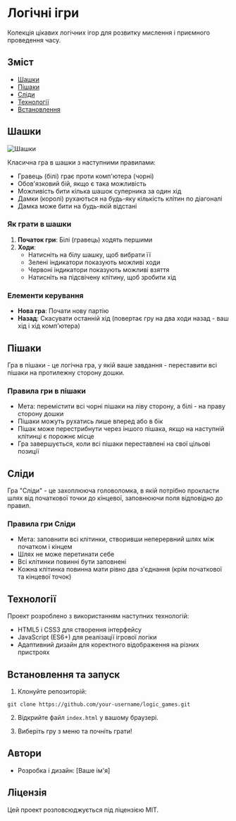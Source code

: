 # Логічні ігри

Колекція цікавих логічних ігор для розвитку мислення і приємного проведення часу.

## Зміст

- [Шашки](#шашки)
- [Пішаки](#пішаки)
- [Сліди](#сліди)
- [Технології](#технології)
- [Встановлення](#встановлення-та-запуск)

## Шашки

![Шашки](https://i.imgur.com/UxfyY8e.png)

Класична гра в шашки з наступними правилами:
- Гравець (білі) грає проти комп'ютера (чорні)
- Обов'язковий бій, якщо є така можливість
- Можливість бити кілька шашок суперника за один хід
- Дамки (королі) рухаються на будь-яку кількість клітин по діагоналі
- Дамка може бити на будь-якій відстані

### Як грати в шашки

1. **Початок гри**: Білі (гравець) ходять першими
2. **Ходи**:
   - Натисніть на білу шашку, щоб вибрати її
   - Зелені індикатори показують можливі ходи
   - Червоні індикатори показують можливі взяття
   - Натисніть на підсвічену клітину, щоб зробити хід

### Елементи керування

- **Нова гра**: Почати нову партію
- **Назад**: Скасувати останній хід (повертає гру на два ходи назад - ваш хід і хід комп'ютера)

## Пішаки

Гра в пішаки - це логічна гра, у якій ваше завдання - переставити всі пішаки на протилежну сторону дошки.

### Правила гри в пішаки

- Мета: перемістити всі чорні пішаки на ліву сторону, а білі - на праву сторону дошки
- Пішаки можуть рухатись лише вперед або в бік
- Пішак може перестрибнути через іншого пішака, якщо на наступній клітинці є порожнє місце
- Гра завершується, коли всі пішаки переставлені на свої цільові позиції

## Сліди

Гра "Сліди" - це захоплююча головоломка, в якій потрібно прокласти шлях від початкової точки до кінцевої, заповнюючи поля відповідно до правил.

### Правила гри Сліди

- Мета: заповнити всі клітинки, створивши неперервний шлях між початком і кінцем
- Шлях не може перетинати себе
- Всі клітинки повинні бути заповнені
- Кожна клітинка повинна мати рівно два з'єднання (крім початкової та кінцевої точок)

## Технології

Проект розроблено з використанням наступних технологій:
- HTML5 і CSS3 для створення інтерфейсу
- JavaScript (ES6+) для реалізації ігрової логіки
- Адаптивний дизайн для коректного відображення на різних пристроях

## Встановлення та запуск

1. Клонуйте репозиторій:
```
git clone https://github.com/your-username/logic_games.git
```

2. Відкрийте файл `index.html` у вашому браузері.

3. Виберіть гру з меню та почніть грати!

## Автори

- Розробка і дизайн: [Ваше ім'я]

## Ліцензія

Цей проект розповсюджується під ліцензією MIT. 